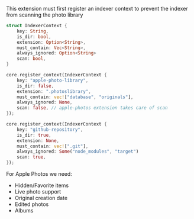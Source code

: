 This extension must first register an indexer context to prevent the indexer from scanning the photo library

```rust
struct IndexerContext {
    key: String,
    is_dir: bool,
    extension: Option<String>,
    must_contain: Vec<String>,
    always_ignored: Option<String>
    scan: bool,
}
```

```rust
core.register_context(IndexerContext {
    key: "apple-photo-library",
    is_dir: false,
    extension: ".photoslibrary",
    must_contain: vec!["database", "originals"],
    always_ignored: None,
    scan: false, // apple-photos extension takes care of scan
});

core.register_context(IndexerContext {
    key: "github-repository",
    is_dir: true,
    extension: None,
    must_contain: vec![".git"],
    always_ignored: Some("node_modules", "target")
    scan: true,
});
```

For Apple Photos we need:

- Hidden/Favorite items
- Live photo support
- Original creation date
- Edited photos
- Albums
